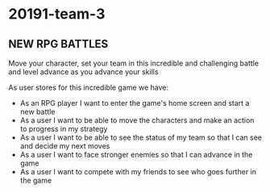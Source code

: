 # 20191-team-3
## NEW RPG BATTLES
Move your character, set your team in this incredible and challenging battle and level advance as you advance your skills

As user stores for this incredible game we have:

* As an RPG player I want to enter the game's home screen and start a new battle
* As a user I want to be able to move the characters and make an action to progress in my strategy
* As a user I want to be able to see the status of my team so that I can see and decide my next moves
* As a user I want to face stronger enemies so that I can advance in the game
* As a user I want to compete with my friends to see who goes further in the game
